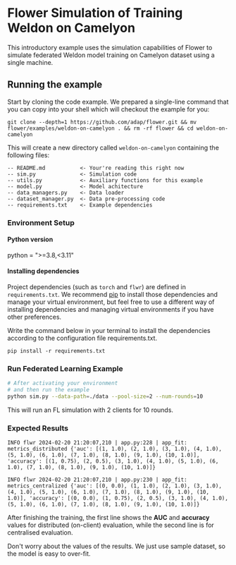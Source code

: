 # Flower Simulation of Training Weldon on Camelyon

This introductory example uses the simulation capabilities of Flower to 
simulate federated Weldon model training on Camelyon dataset using a single machine.

## Running the example

Start by cloning the code example. We prepared a single-line command that you can copy into your shell which will checkout the example for you:

```shell
git clone --depth=1 https://github.com/adap/flower.git && mv flower/examples/weldon-on-camelyon . && rm -rf flower && cd weldon-on-camelyon
```

This will create a new directory called `weldon-on-camelyon` containing the following files:

```
-- README.md           <- Your're reading this right now
-- sim.py              <- Simulation code
-- utils.py            <- Auxiliary functions for this example
-- model.py            <- Model achitecture
-- data_managers.py    <- Data loader
-- dataset_manager.py  <- Data pre-processing code
-- requirements.txt    <- Example dependencies
```

### Environment Setup

#### Python version
python = ">=3.8,<3.11"


#### Installing dependencies

Project dependencies (such as `torch` and `flwr`) are defined in `requirements.txt`. We recommend [pip](https://pip.pypa.io/en/latest/development/) to install those dependencies and manage your virtual environment, 
but feel free to use a different way of installing dependencies and managing virtual environments if you have other preferences.

Write the command below in your terminal to install the dependencies according to the configuration file requirements.txt.

```shell
pip install -r requirements.txt
```

### Run Federated Learning Example

```bash
# After activating your environment
# and then run the example
python sim.py --data-path=./data --pool-size=2 --num-rounds=10
```
This will run an FL simulation with 2 clients for 10 rounds.

### Expected Results

```shell
INFO flwr 2024-02-20 21:20:07,210 | app.py:228 | app_fit: metrics_distributed {'auc': [(1, 1.0), (2, 1.0), (3, 1.0), (4, 1.0), (5, 1.0), (6, 1.0), (7, 1.0), (8, 1.0), (9, 1.0), (10, 1.0)], 'accuracy': [(1, 0.75), (2, 0.5), (3, 1.0), (4, 1.0), (5, 1.0), (6, 1.0), (7, 1.0), (8, 1.0), (9, 1.0), (10, 1.0)]}

INFO flwr 2024-02-20 21:20:07,210 | app.py:230 | app_fit: metrics_centralized {'auc': [(0, 0.0), (1, 1.0), (2, 1.0), (3, 1.0), (4, 1.0), (5, 1.0), (6, 1.0), (7, 1.0), (8, 1.0), (9, 1.0), (10, 1.0)], 'accuracy': [(0, 0.0), (1, 0.75), (2, 0.5), (3, 1.0), (4, 1.0), (5, 1.0), (6, 1.0), (7, 1.0), (8, 1.0), (9, 1.0), (10, 1.0)]}
```

After finishing the training, the first line shows the **AUC** and **accuracy** values for distributed (on-client) evaluation,
while the second line is for centralised evaluation.

Don't worry about the values of the results. We just use sample dataset, so the model is easy to over-fit. 
